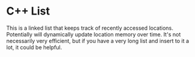 # C++ List

This is a linked list that keeps track of recently accessed locations.
Potentially will dynamically update location memory over time.
It's not necessarily very efficient, but if you have a very long list and insert to it a lot, it could be helpful.
